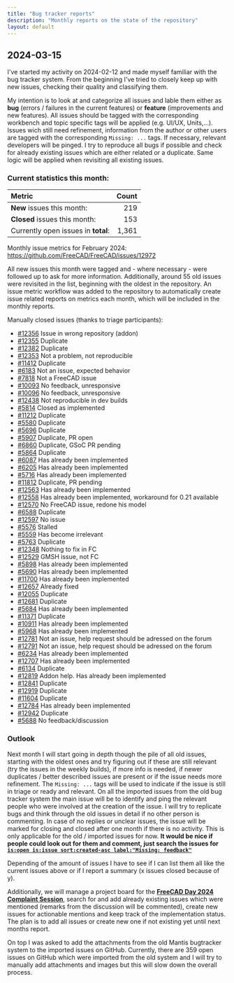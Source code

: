 ```yaml
---
title: "Bug tracker reports"
description: "Monthly reports on the state of the repository"
layout: default
---
```


## 2024-03-15
I've started my activity on 2024-02-12 and made myself familiar with the bug tracker system. From the beginning I've tried to closely keep up with new issues, checking their quality and classifying them.

My intention is to look at and categorize all issues and lable them either as **bug** (errors / failures in the current features) or **feature** (improvements and new features). All issues should be tagged with the corresponding workbench and topic specific tags will be applied (e.g. UI/UX, Units,...). 
Issues wich still need refinement, information from the author or other users are tagged with the corresponding `Missing: ...` tags. If necessary, relevant developers will be pinged. I try to reproduce all bugs if possible and check for already existing issues which are either related or a duplicate. Same logic will be applied when revisiting all existing issues.

### Current statistics this month:
|Metric|Count|
|:---|---:|
|**New** issues this month: | 219 |
|**Closed** issues this month: | 153 |
|Currently open issues in **total**: | 1,361|

Monthly issue metrics for February 2024: https://github.com/FreeCAD/FreeCAD/issues/12972

All new issues this month were tagged and - where necessary - were followed up to ask for more information.
Additionally, around 55 old issues were revisited in the list, beginning with the oldest in the repository.
An issue metric workflow was added to the repository to automatically create issue related reports on metrics each month, which will be included in the monthly reports.

Manually closed issues (thanks to triage participants):
* [#12356](https://github.com/FreeCAD/FreeCAD/issues/12356) Issue in wrong repository (addon)
* [#12355](https://github.com/FreeCAD/FreeCAD/issues/12355) Duplicate
* [#12382](https://github.com/FreeCAD/FreeCAD/issues/12382) Duplicate
* [#12353](https://github.com/FreeCAD/FreeCAD/issues/12353) Not a problem, not reproducible
* [#11412](https://github.com/FreeCAD/FreeCAD/issues/11412) Duplicate
* [#6183](https://github.com/FreeCAD/FreeCAD/issues/6183) Not an issue, expected behavior
* [#7818](https://github.com/FreeCAD/FreeCAD/issues/7818) Not a FreeCAD issue
* [#10093](https://github.com/FreeCAD/FreeCAD/issues/10093) No feedback, unresponsive
* [#10096](https://github.com/FreeCAD/FreeCAD/issues/10096) No feedback, unresponsive
* [#12438](https://github.com/FreeCAD/FreeCAD/issues/12438) Not reproducible in dev builds
* [#5814](https://github.com/FreeCAD/FreeCAD/issues/5814) Closed as implemented
* [#11212](https://github.com/FreeCAD/FreeCAD/issues/11212) Duplicate
* [#5580](https://github.com/FreeCAD/FreeCAD/issues/5580) Duplicate
* [#5696](https://github.com/FreeCAD/FreeCAD/issues/5696) Duplicate
* [#5907](https://github.com/FreeCAD/FreeCAD/issues/5907) Duplicate, PR open
* [#6860](https://github.com/FreeCAD/FreeCAD/issues/6860) Duplicate, GSoC PR pending
* [#5864](https://github.com/FreeCAD/FreeCAD/issues/5864) Duplicate
* [#6087](https://github.com/FreeCAD/FreeCAD/issues/6087) Has already been implemented
* [#6205](https://github.com/FreeCAD/FreeCAD/issues/6205) Has already been implemented
* [#5716](https://github.com/FreeCAD/FreeCAD/issues/5716) Has already been implemented
* [#11812](https://github.com/FreeCAD/FreeCAD/issues/11812) Duplicate, PR pending
* [#12563](https://github.com/FreeCAD/FreeCAD/issues/12563) Has already been implemented
* [#12558](https://github.com/FreeCAD/FreeCAD/issues/12558) Has already been implemented, workaround for 0.21 available
* [#12570](https://github.com/FreeCAD/FreeCAD/issues/12570) No FreeCAD issue, redone his model
* [#6588](https://github.com/FreeCAD/FreeCAD/issues/6588) Duplicate
* [#12597](https://github.com/FreeCAD/FreeCAD/issues/12597) No issue
* [#5576](https://github.com/FreeCAD/FreeCAD/issues/5576) Stalled
* [#5559](https://github.com/FreeCAD/FreeCAD/issues/5559) Has become irrelevant
* [#5763](https://github.com/FreeCAD/FreeCAD/issues/5763) Duplicate
* [#12348](https://github.com/FreeCAD/FreeCAD/issues/12348) Nothing to fix in FC
* [#12529](https://github.com/FreeCAD/FreeCAD/issues/12529) GMSH issue, not FC
* [#5898](https://github.com/FreeCAD/FreeCAD/issues/5898) Has already been implemented
* [#5690](https://github.com/FreeCAD/FreeCAD/issues/5690) Has already been implemented
* [#11700](https://github.com/FreeCAD/FreeCAD/issues/11700) Has already been implemented
* [#12657](https://github.com/FreeCAD/FreeCAD/issues/12657) Already fixed
* [#12055](https://github.com/FreeCAD/FreeCAD/issues/12055) Duplicate
* [#12681](https://github.com/FreeCAD/FreeCAD/issues/12681) Duplicate
* [#5684](https://github.com/FreeCAD/FreeCAD/issues/5684) Has already been implemented
* [#11371](https://github.com/FreeCAD/FreeCAD/issues/11371) Duplicate
* [#10911](https://github.com/FreeCAD/FreeCAD/issues/10911) Has already been implemented
* [#5968](https://github.com/FreeCAD/FreeCAD/issues/5968) Has already been implemented
* [#12781](https://github.com/FreeCAD/FreeCAD/issues/12781) Not an issue, help request should be adressed on the forum
* [#12791](https://github.com/FreeCAD/FreeCAD/issues/12791) Not an issue, help request should be adressed on the forum
* [#6234](https://github.com/FreeCAD/FreeCAD/issues/6234) Has already been implemented
* [#12707](https://github.com/FreeCAD/FreeCAD/issues/12707) Has already been implemented
* [#6134](https://github.com/FreeCAD/FreeCAD/issues/6134) Duplicate
* [#12819](https://github.com/FreeCAD/FreeCAD/issues/12819) Addon help. Has already been implemented
* [#12841](https://github.com/FreeCAD/FreeCAD/issues/12841) Duplicate
* [#12919](https://github.com/FreeCAD/FreeCAD/issues/12919) Duplicate
* [#11604](https://github.com/FreeCAD/FreeCAD/issues/11604) Duplicate
* [#12784](https://github.com/FreeCAD/FreeCAD/issues/12784) Has already been implemented
* [#12942](https://github.com/FreeCAD/FreeCAD/issues/12942) Duplicate
* [#5688](https://github.com/FreeCAD/FreeCAD/issues/5688) No feedback/discussion

### Outlook
Next month I will start going in depth though the pile of all old issues, starting with the oldest ones and try figuring out if these are still relevant (try the issues in the weekly builds), if more info is needed, if newer duplicates / better described issues are present or if the issue needs more refinement.
The `Missing: ...` tags will be used to indicate if the issue is still in triage or ready and relevant.
On all the imported issues from the old bug tracker system the main issue will be to identify and ping the relevant people who were involved at the creation of the issue. I will try to replicate bugs and think through the old issues in detail if no other person is commenting.
In case of no replies or unclear issues, the issue will be marked for closing and closed after one month if there is no activity. This is only applicable for the old / imported issues for now.
**It would be nice if people could look out for them and comment, just search the issues for [`is:open is:issue sort:created-asc label:"Missing: feedback"`](https://github.com/FreeCAD/FreeCAD/issues?q=is%3Aopen+is%3Aissue+sort%3Acreated-asc+label%3A%22Missing%3A+feedback%22)**

Depending of the amount of issues I have to see if I can list them all like the current issues above or if I report a summary (x issues closed because of y).

Additionally, we will manage a project board for the [**FreeCAD Day 2024 Complaint Session**](https://github.com/orgs/FreeCAD/projects/20), search for and add already existing issues which were mentioned (remarks from the discussion will be commented), create new issues for actionable mentions and keep track of the implementation status. The plan is to add all issues or create new one if not existing yet until next months report.

On top I was asked to add the attachments from the old Mantis bugtracker system to the imported issues on GitHub. Currently, there are 359 open issues on GitHub which were imported from the old system and I will try to manually add attachments and images but this will slow down the overall process.

